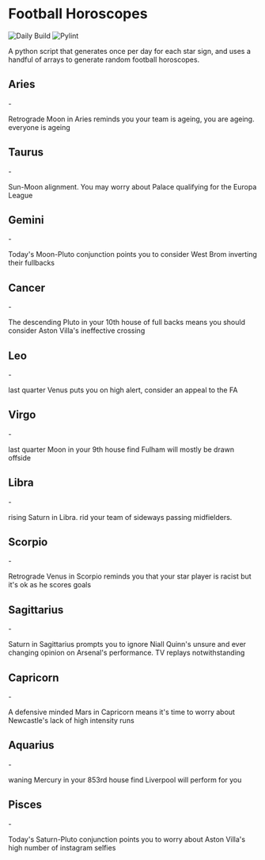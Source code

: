 # Football Horoscopes

![Daily Build](https://github.com/MatBenfield/horofootball.thechels.uk/workflows/Daily%20Build/badge.svg) ![Pylint](https://github.com/MatBenfield/horofootball.thechels.uk/workflows/Pylint/badge.svg)

A python script that generates once per day for each star sign, and uses a handful of arrays to generate random football horoscopes.

<!-- horoscopes_item starts -->
<h2>Aries</h2> - <p>Retrograde Moon in Aries reminds you your team is ageing, you are ageing. everyone is ageing</p><h2>Taurus</h2> - <p>Sun-Moon alignment. You may worry about Palace qualifying for the Europa League</p><h2>Gemini</h2> - <p>Today's Moon-Pluto conjunction points you to consider West Brom inverting their fullbacks</p><h2>Cancer</h2> - <p>The descending Pluto in your 10th house of full backs means you should consider Aston Villa's ineffective crossing</p><h2>Leo</h2> - <p>last quarter Venus puts you on high alert, consider an appeal to the FA</p><h2>Virgo</h2> - <p>last quarter Moon in your 9th house find Fulham will mostly be drawn offside</p><h2>Libra</h2> - <p>rising Saturn in Libra. rid your team of sideways passing midfielders.</p><h2>Scorpio</h2> - <p>Retrograde Venus in Scorpio reminds you that your star player is racist but it's ok as he scores goals</p><h2>Sagittarius</h2> - <p>Saturn in Sagittarius prompts you to ignore Niall Quinn's unsure and ever changing opinion on Arsenal's performance. TV replays notwithstanding</p><h2>Capricorn</h2> - <p>A defensive minded Mars in Capricorn means it's time to worry about Newcastle's lack of high intensity runs</p><h2>Aquarius</h2> - <p>waning Mercury in your 853rd house find Liverpool will perform for you</p><h2>Pisces</h2> - <p>Today's Saturn-Pluto conjunction points you to worry about Aston Villa's high number of instagram selfies</p>
<!-- horoscopes_item ends -->
